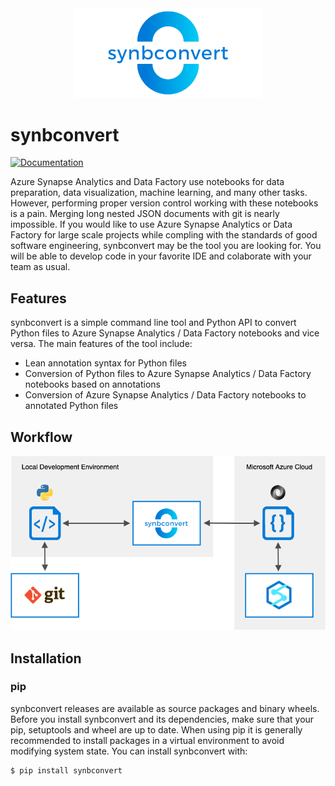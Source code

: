 
<div style="text-align:center"><img style="width: 300px" src="./docs/img/logo.png" /></div>

# synbconvert

[![Documentation](https://img.shields.io/badge/Documentation-MkDocs-blue)](https://alpine-data.github.io/synbconvert/)


Azure Synapse Analytics and Data Factory use notebooks for data preparation, data visualization, machine learning, and many other tasks. 
However, performing proper version control working with these notebooks is a pain. 
Merging long nested JSON documents with git is nearly impossible.
If you would like to use Azure Synapse Analytics or Data Factory for large scale projects while compling with the standards of good software engineering, synbconvert may be the tool you are looking for.
You will be able to develop code in your favorite IDE and colaborate with your team as usual.

## Features

synbconvert is a simple command line tool and Python API to convert Python files to Azure Synapse Analytics / Data Factory notebooks and vice versa.
The main features of the tool include:

- Lean annotation syntax for Python files
- Conversion of Python files to Azure Synapse Analytics / Data Factory notebooks based on annotations
- Conversion of Azure Synapse Analytics / Data Factory notebooks to annotated Python files

## Workflow

<div style="text-align:center"><img style="width: 885px" src="./docs/img/workflow.png" /></div>

## Installation

### pip

synbconvert releases are available as source packages and binary wheels. Before you install synbconvert and its dependencies, make sure that your pip, setuptools and wheel are up to date. When using pip it is generally recommended to install packages in a virtual environment to avoid modifying system state. You can install synbconvert with:

```console
$ pip install synbconvert
```

<br>